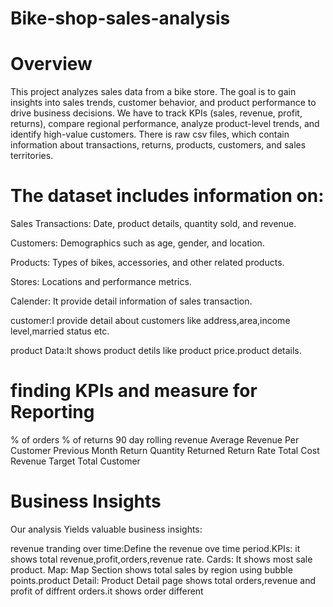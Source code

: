 # Bike-shop-sales-analysis

# Overview
This project analyzes sales data from a bike store. The goal is to gain insights into sales trends, customer behavior, and product performance to drive business decisions. 
We have to track KPIs (sales, revenue, profit, returns), compare regional performance, analyze product-level trends, and identify high-value customers.
There is raw csv files, which contain information about transactions, returns, products, customers, and sales territories.

# The dataset includes information on:

Sales Transactions: Date, product details, quantity sold, and revenue.

Customers: Demographics such as age, gender, and location.


Products: Types of bikes, accessories, and other related products.

Stores: Locations and performance metrics.

Calender: It provide detail information of sales transaction.

customer:I provide detail about customers like address,area,income level,married status etc.

product Data:It shows product detils like product price.product details.

# finding KPIs and measure for Reporting
% of orders 
% of returns
90 day rolling revenue
Average Revenue Per Customer
Previous Month Return
Quantity Returned
Return Rate
Total Cost
Revenue Target
Total Customer 

# Business Insights

Our analysis Yields valuable business insights:

revenue tranding over time:Define the revenue ove time period.KPIs: it shows total revenue,profit,orders,revenue rate. Cards: It shows most sale product.
Map: Map Section shows total sales by region using bubble points.product Detail: Product Detail page shows total orders,revenue and profit of diffrent orders.it shows order different 
